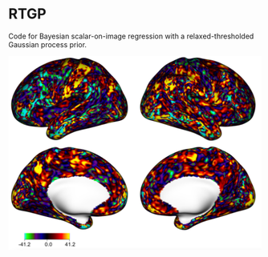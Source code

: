 # RTGP
Code for Bayesian scalar-on-image regression with a relaxed-thresholded Gaussian process prior.

![alt text](https://github.com/annamenacher/RTGP/blob/main/surface_beta_map.png)
